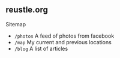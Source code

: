 ## reustle.org

Sitemap
- `/photos` A feed of photos from facebook
- `/map` My current and previous locations
- `/blog` A list of articles

